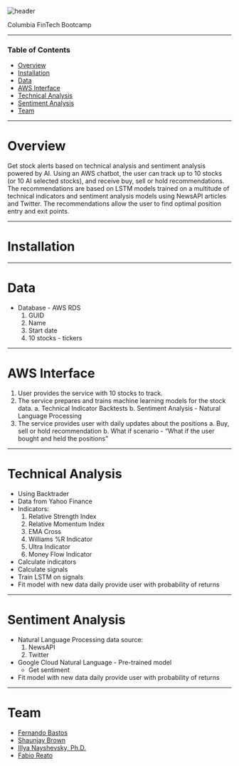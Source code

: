 ![header](https://capsule-render.vercel.app/api?type=waving&color=gradient&width=1000&height=200&section=header&text=Project%202&fontSize=30&fontColor=black)
<!-- header is made with: https://github.com/kyechan99/capsule-render -->
Columbia FinTech Bootcamp

---

### Table of Contents
* [Overview](#overview)
* [Installation](#intallation)
* [Data](#data)
* [AWS Interface](#aws-interface)
* [Technical Analysis](#technical-analysis)
* [Sentiment Analysis](#sentiment-analysis)
* [Team](#team)

---
# Overview

Get stock alerts based on technical analysis and sentiment analysis powered by AI. Using an AWS chatbot, the user can track up to 10 stocks (or 10 AI selected stocks), and receive buy, sell or hold recommendations. The recommendations are based on LSTM models trained on a multitude of technical indicators and sentiment analysis models using NewsAPI articles and Twitter. The recommendations allow the user to find optimal position entry and exit points.

---

# Installation

---

# Data

* Database - AWS RDS
    1. GUID
    2. Name
    3. Start date
    4. 10 stocks - tickers


---

# AWS Interface

1. User provides the service with 10 stocks to track.
2. The service prepares and trains machine learning models for the stock data.
    a. Technical Indicator Backtests 
    b. Sentiment Analysis - Natural Language Processing
3. The service provides user with daily updates about the positions
    a. Buy, sell or hold recommendation
    b. What if scenario - “What if the user bought and held the positions”

---

# Technical Analysis

* Using Backtrader
* Data from Yahoo Finance
* Indicators: 
    1. Relative Strength Index
    2. Relative Momentum Index
    3. EMA Cross
    4. Williams %R Indicator
    5. Ultra Indicator
    6. Money Flow Indicator
* Calculate indicators
* Calculate signals
* Train LSTM on signals
* Fit model with new data daily provide user with probability of returns

---

# Sentiment Analysis

* Natural Language Processing data source:
    1. NewsAPI 
    2. Twitter
* Google Cloud Natural Language - Pre-trained model
    * Get sentiment
* Fit model with new data daily provide user with probability of returns

---

# Team

* [Fernando Bastos](https://www.linkedin.com/in/fdobastos/)
* [Shaunjay Brown](https://www.linkedin.com/in/shaun-jay-brown-933b7437/)
* [Illya Nayshevsky, Ph.D.](http://www.illya.bio)
* [Fabio Reato](https://www.linkedin.com/in/fabio-reato-0a5086147/)
